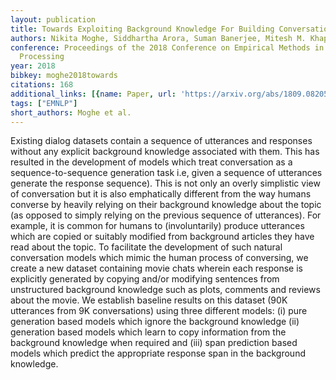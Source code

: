 ```yaml
---
layout: publication
title: Towards Exploiting Background Knowledge For Building Conversation Systems
authors: Nikita Moghe, Siddhartha Arora, Suman Banerjee, Mitesh M. Khapra
conference: Proceedings of the 2018 Conference on Empirical Methods in Natural Language
  Processing
year: 2018
bibkey: moghe2018towards
citations: 168
additional_links: [{name: Paper, url: 'https://arxiv.org/abs/1809.08205'}]
tags: ["EMNLP"]
short_authors: Moghe et al.
---
```

Existing dialog datasets contain a sequence of utterances and responses
without any explicit background knowledge associated with them. This has
resulted in the development of models which treat conversation as a
sequence-to-sequence generation task i.e, given a sequence of utterances
generate the response sequence). This is not only an overly simplistic view of
conversation but it is also emphatically different from the way humans converse
by heavily relying on their background knowledge about the topic (as opposed to
simply relying on the previous sequence of utterances). For example, it is
common for humans to (involuntarily) produce utterances which are copied or
suitably modified from background articles they have read about the topic. To
facilitate the development of such natural conversation models which mimic the
human process of conversing, we create a new dataset containing movie chats
wherein each response is explicitly generated by copying and/or modifying
sentences from unstructured background knowledge such as plots, comments and
reviews about the movie. We establish baseline results on this dataset (90K
utterances from 9K conversations) using three different models: (i) pure
generation based models which ignore the background knowledge (ii) generation
based models which learn to copy information from the background knowledge when
required and (iii) span prediction based models which predict the appropriate
response span in the background knowledge.
